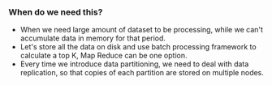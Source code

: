 ### When do we need this?
- When we need large amount of dataset to be processing, while we can't accumulate data in memory for that period. 
- Let's store all the data on disk and use batch processing framework to calculate a top K, Map Reduce can be one option. 
- Every time we introduce data partitioning, we need to deal with data replication, so that copies of each partition are stored on multiple nodes. 
<!--stackedit_data:
eyJoaXN0b3J5IjpbLTE1ODA4MzcxNDJdfQ==
-->
